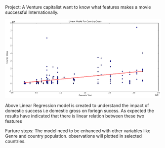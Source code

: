 Project:  A Venture capitalist want to know what features  makes a movie successful Internationally. 


![](./img/luther_submission.png)


Above Linear Regression model is created to understand the impact of domestic success i.e domestic gross on foriegn sucess.  As expected the results 
have indicated that there is linear relation between these two features 

Furture steps: The model need to be enhanced with other variables like Genre and country population.
observations will plotted in selected countries.






